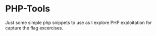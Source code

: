 # PHP-Tools
Just some simple php snippets to use as I explore PHP exploitation for capture the flag excercises.

